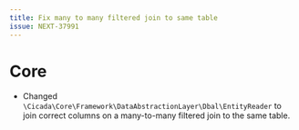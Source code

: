 ```yaml
---
title: Fix many to many filtered join to same table
issue: NEXT-37991
---
```


# Core

* Changed `\Cicada\Core\Framework\DataAbstractionLayer\Dbal\EntityReader` to join correct columns on a many-to-many filtered join to the same table.
